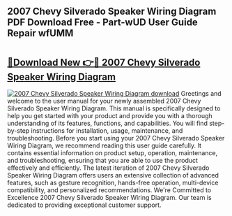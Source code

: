 ## 2007 Chevy Silverado Speaker Wiring Diagram PDF Download Free - Part-wUD User Guide Repair wfUMM

# <h2><a href="http://dfltc5q.blite.top/?on=2007+Chevy+Silverado+Speaker+Wiring+Diagram">🔗Download New 👉🔴 2007 Chevy Silverado Speaker Wiring Diagram</a></h2>

[![2007 Chevy Silverado Speaker Wiring Diagram download](https://i.imgur.com/lujVjoI.png)](http://dfltc5q.blite.top/?on=2007+Chevy+Silverado+Speaker+Wiring+Diagram)
Greetings and welcome to the user manual for your newly assembled 2007 Chevy Silverado Speaker Wiring Diagram. This manual is specifically designed to help you get started with your product and provide you with a thorough understanding of its features, functions, and capabilities. You will find step-by-step instructions for installation, usage, maintenance, and troubleshooting. Before you start using your 2007 Chevy Silverado Speaker Wiring Diagram, we recommend reading this user guide carefully. It contains essential information on product setup, operation, maintenance, and troubleshooting, ensuring that you are able to use the product effectively and efficiently. The latest iteration of 2007 Chevy Silverado Speaker Wiring Diagram offers users an extensive collection of advanced features, such as gesture recognition, hands-free operation, multi-device compatibility, and personalized recommendations. We're Committed to Excellence 2007 Chevy Silverado Speaker Wiring Diagram. Our team is dedicated to providing exceptional customer support.
